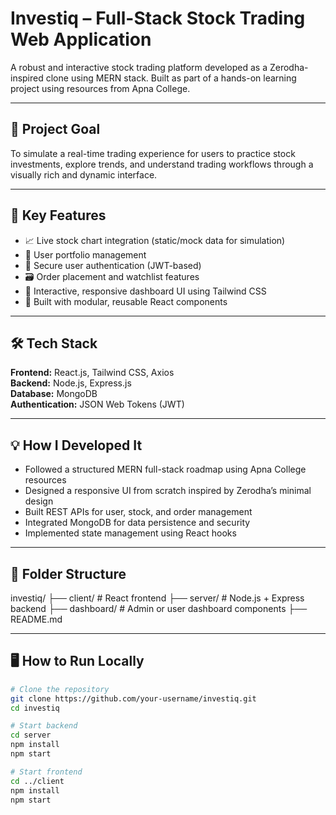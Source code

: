 # Investiq – Full-Stack Stock Trading Web Application

A robust and interactive stock trading platform developed as a Zerodha-inspired clone using MERN stack. Built as part of a hands-on learning project using resources from Apna College.

---

## 📌 Project Goal

To simulate a real-time trading experience for users to practice stock investments, explore trends, and understand trading workflows through a visually rich and dynamic interface.

---

## 🚀 Key Features

- 📈 Live stock chart integration (static/mock data for simulation)
- 🧾 User portfolio management
- 🔐 Secure user authentication (JWT-based)
- 🗃️ Order placement and watchlist features
- 🎨 Interactive, responsive dashboard UI using Tailwind CSS
- 🧠 Built with modular, reusable React components

---

## 🛠️ Tech Stack

**Frontend:** React.js, Tailwind CSS, Axios  
**Backend:** Node.js, Express.js  
**Database:** MongoDB  
**Authentication:** JSON Web Tokens (JWT)

---

## 💡 How I Developed It

- Followed a structured MERN full-stack roadmap using Apna College resources
- Designed a responsive UI from scratch inspired by Zerodha’s minimal design
- Built REST APIs for user, stock, and order management
- Integrated MongoDB for data persistence and security
- Implemented state management using React hooks

---

## 📁 Folder Structure
investiq/
├── client/ # React frontend
├── server/ # Node.js + Express backend
├── dashboard/ # Admin or user dashboard components
├── README.md


---

## 🖥️ How to Run Locally

```bash
# Clone the repository
git clone https://github.com/your-username/investiq.git
cd investiq

# Start backend
cd server
npm install
npm start

# Start frontend
cd ../client
npm install
npm start




